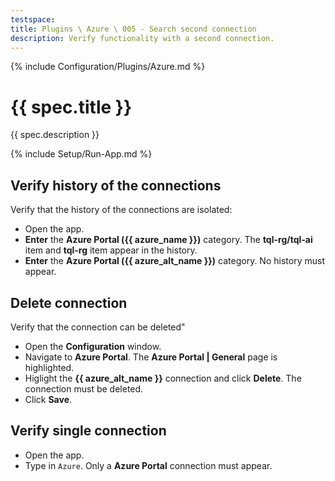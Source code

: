 ```yaml
---
testspace:
title: Plugins \ Azure \ 005 - Search second connection
description: Verify functionality with a second connection.
---
```


{% include Configuration/Plugins/Azure.md %}

# {{ spec.title }}

{{ spec.description }}

{% include Setup/Run-App.md %}

## Verify history of the connections

Verify that the history of the connections are isolated:

- Open the app.
- **Enter** the **Azure Portal ({{ azure_name }})** category. The **tql-rg/tql-ai** item and **tql-rg** item appear in the history.
- **Enter** the **Azure Portal ({{ azure_alt_name }})** category. No history must appear.

## Delete connection

Verify that the connection can be deleted"

- Open the **Configuration** window.
- Navigate to **Azure Portal**. The **Azure Portal | General** page is highlighted.
- Higlight the **{{ azure_alt_name }}** connection and click **Delete**. The connection must be deleted.
- Click **Save**.

## Verify single connection

- Open the app.
- Type in `Azure`. Only a **Azure Portal** connection must appear.
